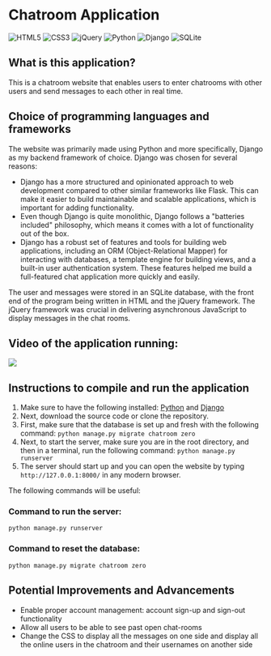 # Chatroom Application

![HTML5](https://img.shields.io/badge/html5-%23E34F26.svg?style=for-the-badge&logo=html5&logoColor=white)
![CSS3](https://img.shields.io/badge/css3-%231572B6.svg?style=for-the-badge&logo=css3&logoColor=white)
![jQuery](https://img.shields.io/badge/jquery-%230769AD.svg?style=for-the-badge&logo=jquery&logoColor=white)
![Python](https://img.shields.io/badge/python-3670A0?style=for-the-badge&logo=python&logoColor=ffdd54)
![Django](https://img.shields.io/badge/django-%23092E20.svg?style=for-the-badge&logo=django&logoColor=white)
![SQLite](https://img.shields.io/badge/sqlite-%2307405e.svg?style=for-the-badge&logo=sqlite&logoColor=white)

## What is this application?
This is a chatroom website that enables users to enter chatrooms with other users and send messages to each other in real time.

## Choice of programming languages and frameworks

The website was primarily made using Python and more specifically, Django as my backend framework of choice. Django was chosen for several reasons:
- Django has a more structured and opinionated approach to web development compared to other similar frameworks like Flask. This can make it easier to build maintainable and scalable applications, which is important for adding functionality.
- Even though Django is quite monolithic, Django follows a "batteries included" philosophy, which means it comes with a lot of functionality out of the box. 
- Django has a robust set of features and tools for building web applications, including an ORM (Object-Relational Mapper) for interacting with databases, a template engine for building views, and a built-in user authentication system. These features helped me build a full-featured chat application more quickly and easily.

The user and messages were stored in an SQLite database, with the front end of the program being written in HTML and the jQuery framework. The jQuery framework was crucial in delivering asynchronous JavaScript to display messages in the chat rooms.

## Video of the application running:
![](https://user-images.githubusercontent.com/81977350/210283849-9c186111-71ef-41eb-80a4-b528b1ea4e83.gif)

## Instructions to compile and run the application
1. Make sure to have the following installed: [Python](https://www.python.org/downloads/) and [Django](https://www.djangoproject.com/download/)
2. Next, download the source code or clone the repository.
3. First, make sure that the database is set up and fresh with the following command: `python manage.py migrate chatroom zero`
4. Next, to start the server, make sure you are in the root directory, and then in a terminal, run the following command: `python manage.py runserver`
5. The server should start up and you can open the website by typing `http://127.0.0.1:8000/` in any modern browser.

The following commands will be useful:

### Command to run the server:
`python manage.py runserver`

### Command to reset the database:
`python manage.py migrate chatroom zero`

## Potential Improvements and Advancements
- Enable proper account management: account sign-up and sign-out functionality
- Allow all users to be able to see past open chat-rooms
- Change the CSS to display all the messages on one side and display all the online users in the chatroom and their usernames on another side
